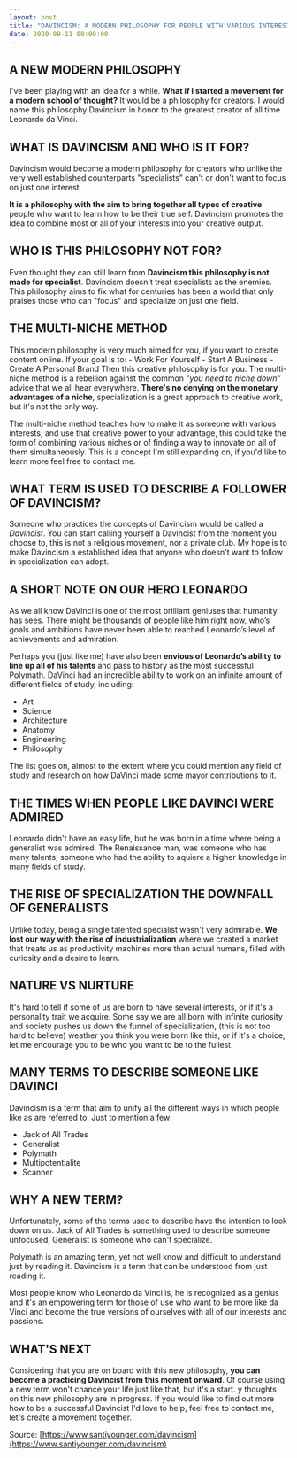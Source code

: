 ```yaml
---
layout: post
title: "DAVINCISM: A MODERN PHILOSOPHY FOR PEOPLE WITH VARIOUS INTEREST"
date: 2020-09-11 00:00:00 
---
```


## A NEW MODERN PHILOSOPHY
I've been playing with an idea for a while. **What if I started a movement for a modern school of thought?** It would be a philosophy for creators. I would name this philosophy Davincism in honor to the greatest creator of all time Leonardo da Vinci.

## WHAT IS DAVINCISM AND WHO IS IT FOR?
Davincism would become a modern philosophy for creators who unlike the very well established counterparts "specialists" can't or don't want to focus on just one interest.

**It is a philosophy with the aim to bring together all types of creative** people who want to learn how to be their true self. Davincism promotes the idea to combine most or all of your interests into your creative output.

## WHO IS THIS PHILOSOPHY NOT FOR?
Even thought they can still learn from **Davincism this philosophy is not made for specialist**. Davincism doesn't treat specialists as the enemies. This philosophy aims to fix what for centuries has been a world that only praises those who can "focus" and specialize on just one field.

## THE MULTI-NICHE METHOD
This modern philosophy is very much aimed for you, if you want to create content online. If your goal is to: - Work For Yourself - Start A Business - Create A Personal Brand Then this creative philosophy is for you. The multi-niche method is a rebellion against the common *"you need to niche down"* advice that we all hear everywhere. **There's no denying on the monetary advantages of a niche**, specialization is a great approach to creative work, but it's not the only way.

The multi-niche method teaches how to make it as someone with various interests, and use that creative power to your advantage, this could take the form of combining various niches or of finding a way to innovate on all of them simultaneously. This is a concept I'm still expanding on, if you'd like to learn more feel free to contact me.

## WHAT TERM IS USED TO DESCRIBE A FOLLOWER OF DAVINCISM?
Someone who practices the concepts of Davincism would be called a *Davincist*. You can start calling yourself a Davincist from the moment you choose to, this is not a religious movement, nor a private club. My hope is to make Davincism a established idea that anyone who doesn't want to follow in specialization can adopt.

## A SHORT NOTE ON OUR HERO LEONARDO
As we all know DaVinci is one of the most brilliant geniuses that humanity has sees. There might be thousands of people like him right now, who’s goals and ambitions have never been able to reached Leonardo’s level of achievements and admiration.

Perhaps you (just like me) have also been **envious of Leonardo’s ability to line up all of his talents** and pass to history as the most successful Polymath. DaVinci had an incredible ability to work on an infinite amount of different fields of study, including:

- Art
- Science
- Architecture
- Anatomy
- Engineering
- Philosophy

The list goes on, almost to the extent where you could mention any field of study and research on how DaVinci made some mayor contributions to it.

## THE TIMES WHEN PEOPLE LIKE DAVINCI WERE ADMIRED
Leonardo didn't have an easy life, but he was born in a time where being a generalist was admired. The Renaissance man, was someone who has many talents, someone who had the ability to aquiere a higher knowledge in many fields of study.

## THE RISE OF SPECIALIZATION THE DOWNFALL OF GENERALISTS
Unlike today, being a single talented specialist wasn't very admirable. **We lost our way with the rise of industrialization** where we created a market that treats us as productivity machines more than actual humans, filled with curiosity and a desire to learn.

## NATURE VS NURTURE
It's hard to tell if some of us are born to have several interests, or if it's a personality trait we acquire. Some say we are all born with infinite curiosity and society pushes us down the funnel of specialization, (this is not too hard to believe) weather you think you were born like this, or if it's a choice, let me encourage you to be who you want to be to the fullest.

## MANY TERMS TO DESCRIBE SOMEONE LIKE DAVINCI
Davincism is a term that aim to unify all the different ways in which people like as are referred to. Just to mention a few:

- Jack of All Trades
- Generalist
- Polymath
- Multipotentialite
- Scanner

## WHY A NEW TERM?
Unfortunately, some of the terms used to describe have the intention to look down on us. Jack of All Trades is something used to describe someone unfocused, Generalist is someone who can't specialize.

Polymath is an amazing term, yet not well know and difficult to understand just by reading it. Davincism is a term that can be understood from just reading it.

Most people know who Leonardo da Vinci is, he is recognized as a genius and it's an empowering term for those of use who want to be more like da Vinci and become the true versions of ourselves with all of our interests and passions.

## WHAT'S NEXT
Considering that you are on board with this new philosophy, **you can become a practicing Davincist from this moment onward**. Of course using a new term won't chance your life just like that, but it's a start. y thoughts on this new philosophy are in progress. If you would like to find out more how to be a successful Davincist I'd love to help, feel free to contact me, let's create a movement together.

Source: [https://www.santiyounger.com/davincism](https://www.santiyounger.com/davincism)